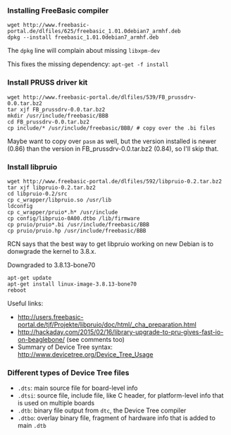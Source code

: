 ### Installing FreeBasic compiler ###

    wget http://www.freebasic-portal.de/dlfiles/625/freebasic_1.01.0debian7_armhf.deb
    dpkg --install freebasic_1.01.0debian7_armhf.deb

The `dpkg` line will complain about missing `libxpm-dev`

This fixes the missing dependency: `apt-get -f install`

### Install PRUSS driver kit ###

    wget http://www.freebasic-portal.de/dlfiles/539/FB_prussdrv-0.0.tar.bz2
    tar xjf FB_prussdrv-0.0.tar.bz2
    mkdir /usr/include/freebasic/BBB
    cd FB_prussdrv-0.0.tar.bz2
    cp include/* /usr/include/freebasic/BBB/ # copy over the .bi files

Maybe want to copy over `pasm` as well, but the version installed is newer (0.86) than the version in FB_prussdrv-0.0.tar.bz2 (0.84), so I'll skip that.

### Install libpruio ###

    wget http://www.freebasic-portal.de/dlfiles/592/libpruio-0.2.tar.bz2
    tar xjf libpruio-0.2.tar.bz2
    cd libpruio-0.2/src
    cp c_wrapper/libpruio.so /usr/lib
    ldconfig
    cp c_wrapper/pruio*.h* /usr/include 
    cp config/libpruio-0A00.dtbo /lib/firmware 
    cp pruio/pruio*.bi /usr/include/freebasic/BBB 
    cp pruio/pruio.hp /usr/include/freebasic/BBB

RCN says that the best way to get libpruio working on new Debian is to donwgrade the kernel to 3.8.x.

Downgraded to 3.8.13-bone70

    apt-get update
    apt-get install linux-image-3.8.13-bone70
    reboot

Useful links:

* http://users.freebasic-portal.de/tjf/Projekte/libpruio/doc/html/_cha_preparation.html
* http://hackaday.com/2015/02/16/library-upgrade-to-pru-gives-fast-io-on-beaglebone/ (see comments too)
* Summary of Device Tree syntax: http://www.devicetree.org/Device_Tree_Usage

### Different types of Device Tree files ###

* `.dts`: main source file for board-level info
* `.dtsi`: source file, include file, like C header, for platform-level info that is used on multiple boards
* `.dtb`: binary file output from `dtc`, the Device Tree compiler
* `.dtbo`: overlay binary file, fragment of hardware info that is added to main `.dtb`

